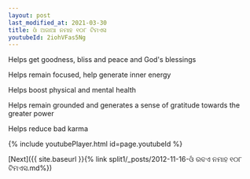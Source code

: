 ```yaml
---
layout: post
last_modified_at: 2021-03-30
title: ଓଁ ଅଜାଆ ନମାହ ୧୦୮ ଟିମଏସ
youtubeId: 2iohVFas5Ng
---
```

 
 
Helps get goodness, bliss and peace and God's blessings
 
Helps remain focused, help generate inner energy 
 
Helps boost physical and mental health 
 
Helps remain grounded and generates a sense of gratitude towards the greater power 
 
Helps reduce bad karma
 
 
 
 


{% include youtubePlayer.html id=page.youtubeId %}
 
[Next]({{ site.baseurl }}{% link  split1/_posts/2012-11-16-ଓଁ ରବଏ ନମାହ ୧୦୮ ଟିମଏସ.md%})
 
